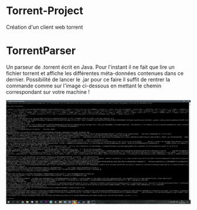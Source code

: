 # Torrent-Project
Création d'un client web torrent


# TorrentParser
Un parseur de .torrent écrit en Java. Pour l'instant il ne fait que lire un fichier torrent et affiche les différentes méta-données contenues dans ce dernier.
Possibilité de lancer le .jar pour ce faire il suffit de rentrer la commande comme sur l'image ci-dessous en mettant le chemin correspondant sur votre machine !

![alt tag](https://raw.githubusercontent.com/Loupimo/Torrent-Project/master/ExecJarExemple.png)
